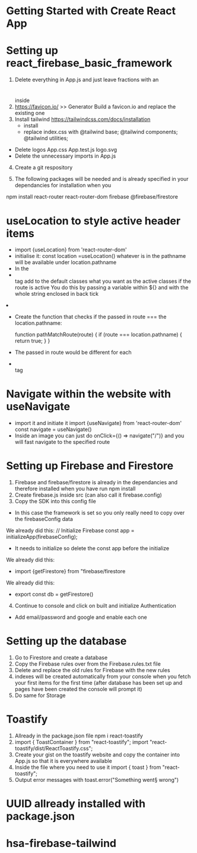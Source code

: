 # Getting Started with Create React App

# Setting up react_firebase_basic_framework

1. Delete everything in App.js and just leave fractions with an <h1></h1> inside
2. https://favicon.io/ >> Generator
   Build a favicon.io and replace the existing one
3. Install tailwind
   https://tailwindcss.com/docs/installation
   - install
   - replace index.css with
     @tailwind base;
     @tailwind components;
     @tailwind utilities;

- Delete
  logos
  App.css
  App.test.js
  logo.svg
- Delete the unnecessary imports in App.js

4. Create a git respository

5. The following packages will be needed and is already specified in your dependancies for installation when you

npm install
react-router
react-router-dom
firebase
@firebase/firestore

# useLocation to style active header items

- import {useLocation} from 'react-router-dom'
- initialise it:
  const location =useLocation()
  whatever is in the pathname will be available under location.pathname
- In the <li></li> tag add to the default classes what you want as the active classes if the route is active
  You do this by passing a variable within ${} and with the whole string enclosed in back tick

<li className={`cursor-pointer py-3 text-sm font-semibold text-gray-400 border-b-[3px] border-b-transparent ${pathMatchRoute("/") && "text-black border-b-red-500"}`}
</li>

- Create the function that checks if the passed in route === the location.pathname:

  function pathMatchRoute(route) {
  if (route === location.pathname) {
  return true;
  }
  }

- The passed in route would be different for each <li></li> tag

# Navigate within the website with useNavigate

- import it and initiate it
  import {useNavigate} from 'react-router-dom'
  const navigate = useNavigate()
- Inside an image you can just do onClick={() => navigate("/")} and you will fast navigate to the specified route

# Setting up Firebase and Firestore

1. Firebase and firebase/firestore is already in the dependancies and therefore installed when you have run npm install
2. Create firebase.js inside src (can also call it firebase.config)
3. Copy the SDK into this config file

- In this case the framework is set so you only really need to copy over the firebaseConfig data

We already did this:
// Initialize Firebase
const app = initializeApp(firebaseConfig);

- It needs to initialize so delete the const app before the initialize

We already did this:

- import {getFirestore} from "firebase/firestore

We already did this:

- export const db = getFirestore()

4. Continue to console and click on built and initialize Authentication

- Add email/password and google and enable each one

# Setting up the database

1. Go to Firestore and create a database
2. Copy the Firebase rules over from the Firebase.rules.txt file
3. Delete and replace the old rules for Firebase with the new rules
4. indexes will be created automatically from your console when you fetch your first items for the first time (after database has been set up and pages have been created the console will prompt it)
5. Do same for Storage

# Toastify

1. Allready in the package.json file
   npm i react-toastify
2. import { ToastContainer } from "react-toastify";
   import "react-toastify/dist/ReactToastify.css";
3. Create your gist on the toastify website and copy the container into App.js so that it is everywhere available
4. Inside the file where you need to use it
   import { toast } from "react-toastify";
5. Output error messages with
   toast.error("Something went§ wrong")

# UUID allready installed with package.json

# hsa-firebase-tailwind
